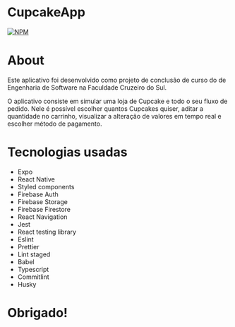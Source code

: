 # CupcakeApp

[![NPM](https://img.shields.io/npm/l/react)](https://github.com/dinoknot/ToDo_App_Room_MVVM/blob/main/LICENSE)

# About

Este aplicativo foi desenvolvido como projeto de conclusão de curso do de Engenharia de Software na Faculdade Cruzeiro do Sul.

O aplicativo consiste em simular uma loja de Cupcake e todo o seu fluxo de pedido.
Nele é possível escolher quantos Cupcakes quiser, aditar a quantidade no carrinho, visualizar a alteração de valores em tempo real e escolher método de pagamento.


# Tecnologias usadas

- Expo
- React Native
- Styled components
- Firebase Auth
- Firebase Storage
- Firebase Firestore
- React Navigation
- Jest
- React testing library
- Eslint
- Prettier
- Lint staged
- Babel
- Typescript
- Commitlint
- Husky

# Obrigado!
